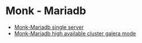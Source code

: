 # Monk - Mariadb

* [Monk-Mariadb single server](https://github.com/monk-io/monk-mariadb/tree/main/mariadb)
* [Monk-Mariadb high available cluster galera mode](https://github.com/monk-io/monk-mariadb/tree/main/mariadb-ha-with-galera)

